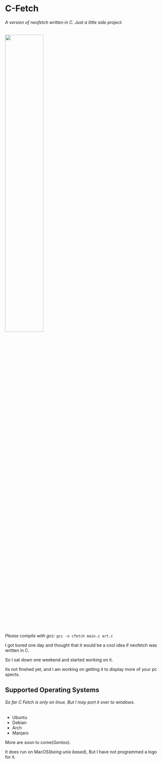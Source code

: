 # C-Fetch
###### *A version of neofetch written in C. Just a little side project.*
<img src="https://i.imgur.com/xYSRL9R.gif" width="50%">

*Please compile with gcc:* 
`gcc -o cfetch main.c art.c`

I got bored one day and thought that it would be a cool idea if neofetch was written in C. 

So I sat down one weekend and started working on it.

Its not finshed yet, and I am working on getting it to display more of your pc spects.

## Supported Operating Systems
###### So far C Fetch is only on linux. But I may port it over to windows.
- Ubuntu
- Debian
- Arch
- Manjaro

More are soon to come(*Gentoo*).

It does run on MacOS(*being unix based*), But I have not programmed a logo for it.
